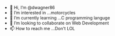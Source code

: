- 👋 Hi, I’m @dwagner86
- 👀 I’m interested in ...motorcycles
- 🌱 I’m currently learning ...C programming languge 
- 💞️ I’m looking to collaborate on Web Development 
- 📫 How to reach me ...Don't LOL

<!---
dwagner86/dwagner86 is a ✨ special ✨ repository because its `README.md` (this file) appears on your GitHub profile.
You can click the Preview link to take a look at your changes.
--->
